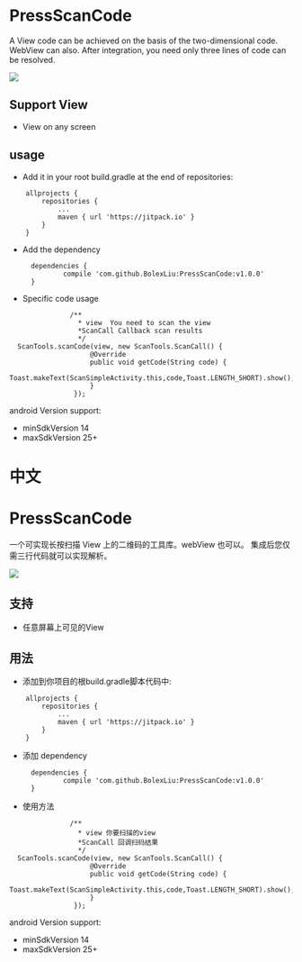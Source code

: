 # PressScanCode
A View code can be achieved on the basis of the two-dimensional code. WebView can also.
After integration, you need only three lines of code can be resolved.


![](./tips.gif)

## Support View
- View on any screen

## usage

- Add it in your root build.gradle at the end of repositories:
```
	allprojects {
		repositories {
			...
			maven { url 'https://jitpack.io' }
		}
	}
  ```
  
- Add the dependency
  
  ```
  	dependencies {
	        compile 'com.github.BolexLiu:PressScanCode:v1.0.0'
	}
  ```
 - Specific code usage
 ```
                /**
                  * view  You need to scan the view
                  *ScanCall Callback scan results
                  */
   ScanTools.scanCode(view, new ScanTools.ScanCall() {
                     @Override
                     public void getCode(String code) {
                         Toast.makeText(ScanSimpleActivity.this,code,Toast.LENGTH_SHORT).show();
                     }
                 });
 ```

 android Version support:
 - minSdkVersion 14
 - maxSdkVersion 25+
 
 
 # 中文
 
 # PressScanCode
一个可实现长按扫描 View 上的二维码的工具库。webView 也可以。
集成后您仅需三行代码就可以实现解析。


![](./tips.gif)

## 支持
- 任意屏幕上可见的View

## 用法

- 添加到你项目的根build.gradle脚本代码中:
```
	allprojects {
		repositories {
			...
			maven { url 'https://jitpack.io' }
		}
	}
  ```
  
- 添加 dependency
  
  ```
  	dependencies {
	        compile 'com.github.BolexLiu:PressScanCode:v1.0.0'
	}
  ```
 - 使用方法
 ```
                /**
                  * view 你要扫描的view
                  *ScanCall 回调扫码结果
                  */
   ScanTools.scanCode(view, new ScanTools.ScanCall() {
                     @Override
                     public void getCode(String code) {
                         Toast.makeText(ScanSimpleActivity.this,code,Toast.LENGTH_SHORT).show();
                     }
                 });
 ```

 android Version support:
 - minSdkVersion 14
 - maxSdkVersion 25+
